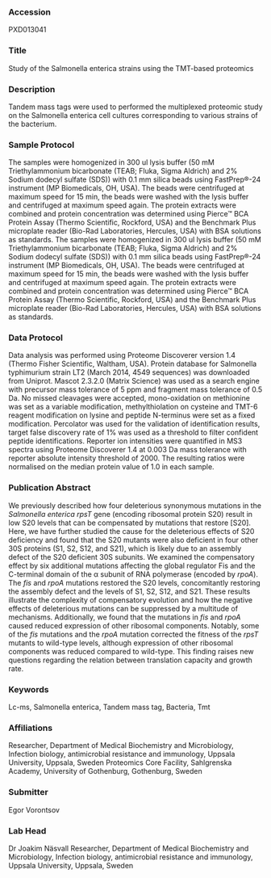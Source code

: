 ### Accession
PXD013041

### Title
Study of the Salmonella enterica strains using the TMT-based proteomics

### Description
Tandem mass tags were used to performed the multiplexed proteomic study on the Salmonella enterica cell cultures corresponding to various strains of the bacterium.

### Sample Protocol
The samples were homogenized in 300 ul lysis buffer (50 mM Triethylammonium bicarbonate (TEAB; Fluka, Sigma Aldrich) and 2% Sodium dodecyl sulfate (SDS)) with 0.1 mm silica beads using FastPrep®-24 instrument (MP Biomedicals, OH, USA). The beads were centrifuged at maximum speed for 15 min, the beads were washed with the lysis buffer and centrifuged at maximum speed again. The protein extracts were combined and protein concentration was determined using Pierce™ BCA Protein Assay (Thermo Scientific, Rockford, USA) and the Benchmark Plus microplate reader (Bio-Rad Laboratories, Hercules, USA) with BSA solutions as standards. The samples were homogenized in 300 ul lysis buffer (50 mM Triethylammonium bicarbonate (TEAB; Fluka, Sigma Aldrich) and 2% Sodium dodecyl sulfate (SDS)) with 0.1 mm silica beads using FastPrep®-24 instrument (MP Biomedicals, OH, USA). The beads were centrifuged at maximum speed for 15 min, the beads were washed with the lysis buffer and centrifuged at maximum speed again. The protein extracts were combined and protein concentration was determined using Pierce™ BCA Protein Assay (Thermo Scientific, Rockford, USA) and the Benchmark Plus microplate reader (Bio-Rad Laboratories, Hercules, USA) with BSA solutions as standards.

### Data Protocol
Data analysis was performed using Proteome Discoverer version 1.4 (Thermo Fisher Scientific, Waltham, USA). Protein database for Salmonella typhimurium strain LT2 (March 2014, 4549 sequences) was downloaded from Uniprot. Mascot 2.3.2.0 (Matrix Science) was used as a search engine with precursor mass tolerance of 5 ppm and fragment mass tolerance of 0.5 Da. No missed cleavages were accepted, mono-oxidation on methionine was set as a variable modification, methylthiolation on cysteine and TMT-6 reagent modification on lysine and peptide N-terminus were set as a fixed modification. Percolator was used for the validation of identification results, target false discovery rate of 1% was used as a threshold to filter confident peptide identifications. Reporter ion intensities were quantified in MS3 spectra using Proteome Discoverer 1.4 at 0.003 Da mass tolerance with reporter absolute intensity threshold of 2000. The resulting ratios were normalised on the median protein value of 1.0 in each sample.

### Publication Abstract
We previously described how four deleterious synonymous mutations in the <i>Salmonella enterica rpsT</i> gene (encoding ribosomal protein S20) result in low S20 levels that can be compensated by mutations that restore [S20]. Here, we have further studied the cause for the deleterious effects of S20 deficiency and found that the S20 mutants were also deficient in four other 30S proteins (S1, S2, S12, and S21), which is likely due to an assembly defect of the S20 deficient 30S subunits. We examined the compensatory effect by six additional mutations affecting the global regulator Fis and the C-terminal domain of the &#x3b1; subunit of RNA polymerase (encoded by <i>rpoA</i>). The <i>fis</i> and <i>rpoA</i> mutations restored the S20 levels, concomitantly restoring the assembly defect and the levels of S1, S2, S12, and S21. These results illustrate the complexity of compensatory evolution and how the negative effects of deleterious mutations can be suppressed by a multitude of mechanisms. Additionally, we found that the mutations in <i>fis</i> and <i>rpoA</i> caused reduced expression of other ribosomal components. Notably, some of the <i>fis</i> mutations and the <i>rpoA</i> mutation corrected the fitness of the <i>rpsT</i> mutants to wild-type levels, although expression of other ribosomal components was reduced compared to wild-type. This finding raises new questions regarding the relation between translation capacity and growth rate.

### Keywords
Lc-ms, Salmonella enterica, Tandem mass tag, Bacteria, Tmt

### Affiliations
Researcher, Department of Medical Biochemistry and Microbiology, Infection biology, antimicrobial resistance and immunology, Uppsala University, Uppsala, Sweden
Proteomics Core Facility, Sahlgrenska Academy, University of Gothenburg, Gothenburg, Sweden

### Submitter
Egor Vorontsov

### Lab Head
Dr Joakim Näsvall
Researcher, Department of Medical Biochemistry and Microbiology, Infection biology, antimicrobial resistance and immunology, Uppsala University, Uppsala, Sweden


